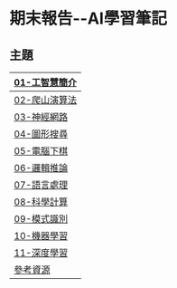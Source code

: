 # 期末報告--AI學習筆記
## 主題
|[01-工智慧簡介](https://github.com/s9953333/ai108b/blob/master/%E6%9C%9F%E6%9C%AB%E5%A0%B1%E5%91%8A/01-%E5%B7%A5%E6%99%BA%E6%85%A7%E7%B0%A1%E4%BB%8B/01-%E5%B7%A5%E6%99%BA%E6%85%A7%E7%B0%A1%E4%BB%8B.md)|
|-|
|[02-爬山演算法]()|
|[03-神經網路]()|
|[04-圖形搜尋]()|
|[05-電腦下棋]()|
|[06-邏輯推論]()|
|[07-語言處理]()|
|[08-科學計算]()|
|[09-模式識別]()|
|[10-機器學習]()|
|[11-深度學習]()|
|[參考資源]()|
